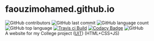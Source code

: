 # faouzimohamed.github.io  
![GitHub contributors](https://img.shields.io/github/contributors/faouzimohamed/faouzimohamed.github.io?logo=github&style=plastic)  ![GitHub last commit](https://img.shields.io/github/last-commit/faouzimohamed/faouzimohamed.github.io?color=%23952&style=plastic)  ![GitHub language count](https://img.shields.io/github/languages/count/faouzimohamed/faouzimohamed.github.io?color=%23382&style=plastic)  ![GitHub top language](https://img.shields.io/github/languages/top/faouzimohamed/faouzimohamed.github.io?color=%23379&style=plastic) <a href="https://travis-ci.org/github/faouziMohamed/faouzimohamed.github.io"><img src="https://travis-ci.org/faouziMohamed/faouzimohamed.github.io.svg?branch=master" alt="Travis ci Build"/></a>  <a href="https://app.codacy.com/manual/faouziMohamed/faouzimohamed.github.io/dashboard?bid=18431114">[![Codacy Badge](https://api.codacy.com/project/badge/Grade/7d4850c2b30140fd854393efb5695f58)](https://app.codacy.com/manual/faouziMohamed/faouzimohamed.github.io?utm_source=github.com&utm_medium=referral&utm_content=faouziMohamed/faouzimohamed.github.io&utm_campaign=Badge_Grade_Dashboard)</a>  ![GitHub](https://img.shields.io/github/license/faouzimohamed/faouzimohamed.github.io?logo=gnu&logoColor=%232f2&style=plastic)  
A website for my College project ([UIT](https://www.uit.ac.ma/)) (HTML+CSS+JS)
